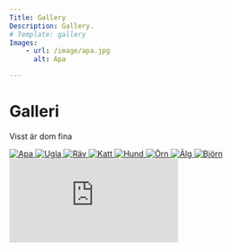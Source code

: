 ```yaml
---
Title: Gallery
Description: Gallery.
# Template: gallery
Images:
    - url: /image/apa.jpg
      alt: Apa

---
```

Galleri
===========================

Visst är dom fina 

<div class="gallery-container">
    <a href="%base_url%/image/apa.jpg" target="_bank">
    <picture>
        <source media="(min-width: 550px)" srcset="%base_url%/image/apa.jpg?w=250&h=250&crop-to-fit&q=25">
        <source media="(min-width: 250px)" srcset="%base_url%/image/apa.jpg?w=300&h=300&crop-to-fit&q=25">
        <img src="%base_url%/image/apa.jpg?w=200&h=200&crop-to-fit&q=25" alt="Apa">
    </picture>
    </a>
    <a href="%base_url%/image/owl.jpg" target="_bank">
    <picture>
        <source media="(min-width: 550px)" srcset="%base_url%/image/owl.jpg?w=250&h=250&crop-to-fit&q=25">
        <source media="(min-width: 250px)" srcset="%base_url%/image/owl.jpg?w=300&h=300&crop-to-fit&q=25">
        <img src="%base_url%/image/owl.jpg?w=200&h=200&crop-to-fit&q=25" alt="Ugla">
    </picture>
    </a>
    <a href="%base_url%/image/fox.jpg" target="_bank">
    <picture>
        <source media="(min-width: 550px)" srcset="%base_url%/image/fox.jpg?w=250&h=250&crop-to-fit&q=25">
        <source media="(min-width: 250px)" srcset="%base_url%/image/fox.jpg?w=300&h=300&crop-to-fit&q=25">
        <img src="%base_url%/image/fox.jpg?w=200&h=200&crop-to-fit&q=25" alt="Räv">
    </picture>
    </a>
    <a href="%base_url%/image/cat.jpg" target="_bank">
    <picture>
        <source media="(min-width: 550px)" srcset="%base_url%/image/cat.jpg?w=250&h=250&crop-to-fit&q=25">
        <source media="(min-width: 250px)" srcset="%base_url%/image/cat.jpg?w=300&h=300&crop-to-fit&q=25">
        <img src="%base_url%/image/cat.jpg?w=200&h=200&crop-to-fit&q=25" alt="Katt">
    </picture>
    </a>
    <a href="%base_url%/image/dog.jpg" target="_bank">
    <picture>
        <source media="(min-width: 550px)" srcset="%base_url%/image/dog.jpg?w=250&h=250&crop-to-fit&q=25">
        <source media="(min-width: 250px)" srcset="%base_url%/image/dog.jpg?w=300&h=300&crop-to-fit&q=25">
        <img src="%base_url%/image/dog.jpg?w=200&h=200&crop-to-fit&q=25" alt="Hund">
    </picture>
    </a>
    <a href="%base_url%/image/eagle.jpg" target="_bank">
    <picture>
        <source media="(min-width: 550px)" srcset="%base_url%/image/eagle.jpg?w=250&h=250&crop-to-fit&q=25">
        <source media="(min-width: 250px)" srcset="%base_url%/image/eagle.jpg?w=300&h=300&crop-to-fit&q=25">
        <img src="%base_url%/image/eagle.jpg?w=200&h=200&crop-to-fit&q=25" alt="Örn">
    </picture>
    </a>
    <a href="%base_url%/image/moose.jpg" target="_bank">
    <picture>
        <source media="(min-width: 550px)" srcset="%base_url%/image/moose.jpg?w=250&h=250&crop-to-fit&q=25">
        <source media="(min-width: 250px)" srcset="%base_url%/image/moose.jpg?w=300&h=300&crop-to-fit&q=25">
        <img src="%base_url%/image/moose.jpg?w=200&h=200&crop-to-fit&q=25" alt="Älg">
    </picture>
    </a>
    <a href="%base_url%/image/bear.jpg" target="_bank">
    <picture>
        <source media="(min-width: 550px)" srcset="%base_url%/image/bear.jpg?w=250&h=250&crop-to-fit&q=25">
        <source media="(min-width: 250px)" srcset="%base_url%/image/bear.jpg?w=300&h=300&crop-to-fit&q=25">
        <img src="%base_url%/image/bear.jpg?w=200&h=200&crop-to-fit&q=25" alt="Björn">
    </picture>
    </a>
    <div class="embed-container">
        <iframe src="https://www.youtube.com/embed/65Uma4lgd4w" frameborder="0" allowfullscreen></iframe>
    </div>
</div>
